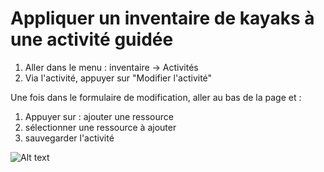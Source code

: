 # Appliquer un inventaire de kayaks à une activité guidée


1. Aller dans le menu : inventaire → Activités
2. Via l'activité, appuyer sur "Modifier l'activité"

Une fois dans le formulaire de modification, aller au bas de la page et : 

1. Appuyer sur : ajouter une ressource
2. sélectionner une ressource à ajouter
3. sauvegarder l'activité

![Alt text](https://monosnap.com/file/xbUAbZUKtjfeEaE4Df7BWl2Ut771qb.png)